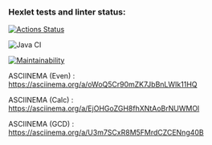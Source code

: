 ### Hexlet tests and linter status:
[![Actions Status](https://github.com/MadMan2k/java-project-lvl1/workflows/hexlet-check/badge.svg)](https://github.com/MadMan2k/java-project-lvl1/actions)

![Java CI](https://github.com/MadMan2k/java-project-lvl1/workflows/Java%20CI/badge.svg)

[![Maintainability](https://api.codeclimate.com/v1/badges/a99a88d28ad37a79dbf6/maintainability)](https://codeclimate.com/github/codeclimate/codeclimate/maintainability)

ASCIINEMA (Even) : https://asciinema.org/a/oWoQ5Cr90mZK7JbBnLWIk11HQ

ASCIINEMA (Calc) : https://asciinema.org/a/EjOHGoZGH8fhXNtAoBrNUWMOl

ASCIINEMA (GCD) : https://asciinema.org/a/U3m7SCxR8M5FMrdCZCENng40B